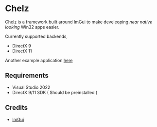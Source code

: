 # Chelz
Chelz is a framework built around [ImGui](https://github.com/ocornut/imgui/) to make develeoping *near native looking* Win32 apps easier.

Currently supported backends,
- DirectX 9
- DirectX 11

Another example application [here](https://github.com/user-grinch/IMGEditor)

## Requirements
- Visual Studio 2022
- DirectX 9/11 SDK ( Should be preinstalled )

## Credits
- [ImGui](https://github.com/ocornut/imgui/)